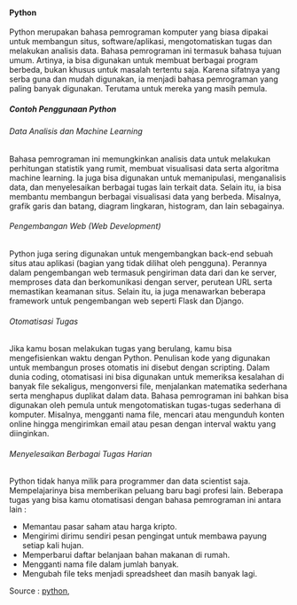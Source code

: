 #### Python
Python merupakan bahasa pemrograman komputer yang biasa dipakai untuk membangun situs, software/aplikasi, mengotomatiskan tugas dan melakukan analisis data. Bahasa pemrograman ini termasuk bahasa tujuan umum. Artinya, ia bisa digunakan untuk membuat berbagai program berbeda, bukan khusus untuk masalah tertentu saja. Karena sifatnya yang serba guna dan mudah digunakan, ia menjadi bahasa pemrograman yang paling banyak digunakan. Terutama untuk mereka yang masih pemula.

##### Contoh Penggunaan Python
###### Data Analisis dan Machine Learning
Bahasa pemrograman ini memungkinkan analisis data untuk melakukan perhitungan statistik yang rumit, membuat visualisasi data serta algoritma machine learning. Ia juga bisa digunakan untuk memanipulasi, menganalisis data, dan menyelesaikan berbagai tugas lain terkait data. Selain itu, ia bisa membantu membangun berbagai visualisasi data yang berbeda. Misalnya, grafik garis dan batang, diagram lingkaran, histogram, dan lain sebagainya.

###### Pengembangan Web (Web Development)
Python juga sering digunakan untuk mengembangkan back-end sebuah situs atau aplikasi (bagian yang tidak dilihat oleh pengguna). Perannya dalam pengembangan web termasuk pengiriman data dari dan ke server, memproses data dan berkomunikasi dengan server, perutean URL serta memastikan keamanan situs. Selain itu, ia juga menawarkan beberapa framework untuk pengembangan web seperti Flask dan Django.

###### Otomatisasi Tugas
Jika kamu bosan melakukan tugas yang berulang, kamu bisa mengefisienkan waktu dengan Python. Penulisan kode yang digunakan untuk membangun proses otomatis ini disebut dengan scripting. Dalam dunia coding, otomatisasi ini bisa digunakan untuk memeriksa kesalahan di banyak file sekaligus, mengonversi file, menjalankan matematika sederhana serta menghapus duplikat dalam data. Bahasa pemrograman ini bahkan bisa digunakan oleh pemula untuk mengotomatiskan tugas-tugas sederhana di komputer. Misalnya, mengganti nama file, mencari atau mengunduh konten online hingga mengirimkan email atau pesan dengan interval waktu yang diinginkan.

###### Menyelesaikan Berbagai Tugas Harian
Python tidak hanya milik para programmer dan data scientist saja. Mempelajarinya bisa memberikan peluang baru bagi profesi lain. Beberapa tugas yang bisa kamu otomatisasi dengan bahasa pemrograman ini antara lain :

- Memantau pasar saham atau harga kripto.
- Mengirimi dirimu sendiri pesan pengingat untuk membawa payung setiap kali hujan.
- Memperbarui daftar belanjaan bahan makanan di rumah.
- Mengganti nama file dalam jumlah banyak.
- Mengubah file teks menjadi spreadsheet dan masih banyak lagi.

Source :
[python](https://www.dicoding.com/blog/python-pengertian-contoh-penggunaan-dan-manfaat-mempelajarinya/),